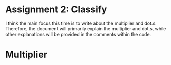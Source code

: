 # Assignment 2: Classify
I think the main focus this time is to write about the multiplier and dot.s.
Therefore, the document will primarily explain the multiplier and dot.s,
while other explanations will be provided in the comments within the code.

# Multiplier
